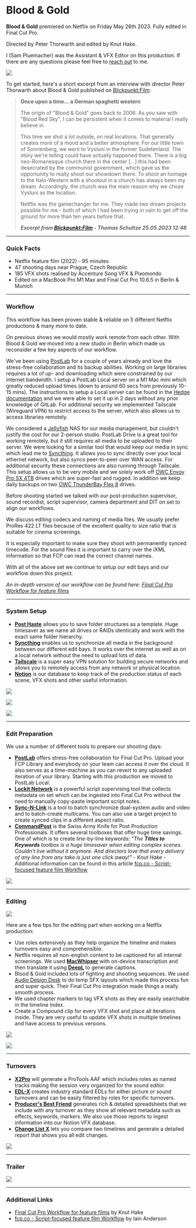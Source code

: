 # Blood & Gold

**Blood & Gold** premiered on Netflix on Friday May 26th 2023. Fully edited in Final Cut Pro.

Directed by Peter Thorwarth and edited by Knut Hake.

I (Sam Pluemacher) was the Assistant & VFX Editor on this production. If there are any questions please feel free to [reach out](https://sammathis.com/contact-me/) to me.

![](/static/blood-and-gold-1.jpg)

To get started, here's a short excerpt from an interview with director Peter Thorwarth about Blood & Gold published on [Blickpunkt:Film](https://www.blickpunktfilm.de/produktion/blood-und-gold-es-war-einmal-ein-deutscher-spagettiwestern-9fbcb9a84fc42fa2b1ad7850b6af5c87):

> **Once upon a time... a German spaghetti western**
>
> The origin of "Blood & Gold" goes back to 2006. As you saw with "Blood Red Sky", I can be persistent when it comes to material I really believe in.
>
> This time we shot a lot outside, on real locations. That generally creates more of a mood and a better atmosphere. For our little town of Sonnenberg, we went to Vysluní in the former Sudetenland. The story we're telling could have actually happened there. There is a big neo-Romanesque church there in the center [...] this had been desecrated by the communist government, which gave us the opportunity to really shoot our showdown there. To shoot an homage to the Italo-Western with a shootout in a church has always been my dream. Accordingly, the church was the main reason why we chose Vysluní as the location.
>
> Netflix was the gamechanger for me. They made two dream projects possible for me - both of which I had been trying in vain to get off the ground for more than ten years before that.
>
> **_Excerpt from [Blickpunkt:Film](https://www.blickpunktfilm.de/produktion/blood-und-gold-es-war-einmal-ein-deutscher-spagettiwestern-9fbcb9a84fc42fa2b1ad7850b6af5c87) - Thomas Schultze 25.05.2023 12:48_**

---

### Quick Facts

- Netflix feature film (2022) - 95 minutes
- 47 shooting days near Prague, Czech Republic
- 185 VFX shots realised by Accenture Song VFX & Pixomondo
- Edited on a MacBook Pro M1 Max and Final Cut Pro 10.6.5 in Berlin & Munich

---

### Workflow

This workflow has been proven stable & reliable on 5 different Netflix productions & many more to date.

On previous shows we would mostly work remote from each other. With Blood & Gold we moved into a new studio in Berlin which made us reconsider a few key aspects of our workflow.

We've been using [PostLab](https://hedge.video/postlab) for a couple of years already and love the stress-free collaboration and its backup abilities. Working on large libraries requires a lot of up- and downloading which were constrained by our internet bandwidth. I setup a PostLab Local server on a M1 Mac mini which greatly reduced upload times (down to around 60 secs from previously 10-15 mins). The instructions to setup a Local server can be found in the [Hedge documentation](https://docs.hedge.video/postlab/postlab-local) and we were able to set it up in 2 days without any prior knowledge of GitLab. For additional security we implemented Tailscale (Wireguard VPN) to restrict access to the server, which also allows us to access libraries remotely.

We considered a [Jellyfish](https://www.lumaforge.com/jellyfish) NAS for our media management, but couldn't justify the cost for our 2-person studio. PostLab Drive is a great tool for working remotely, but it still requires all media to be uploaded to their server. We were looking for a similar tool that would keep our media in sync which lead me to [Syncthing](https://syncthing.net/). It allows you to sync directly over your local ethernet network, but also syncs peer-to-peer over WAN access. For additional security these connections are also running through Tailscale. This setup allows us to be very mobile and we solely work off [OWC Envoy Pro SX 4TB](https://www.owc.com/solutions/envoy-pro-sx) drives which are super-fast and rugged. In addition we keep daily backups on two [OWC ThunderBay Flex 8](https://www.owc.com/solutions/thunderbay-flex-8) drives.

Before shooting started we talked with our post-production supervisor, sound recordist, script supervisor, camera department and DIT on set to align our workflows.

We discuss editing codecs and naming of media files. We usually prefer ProRes 422 LT files because of the excellent quality to size ratio that is suitable for cinema screenings.

It is especially important to make sure they shoot with permanently synced timecode. For the sound files it is important to carry over the iXML information so that FCP can read the correct channel names.

With all of the above set we continue to setup our edit bays and our workflow down this project.

*_An in-depth version of our workflow can be found here: [Final Cut Pro Workflow for feature films](https://knuthake.notion.site/Final-Cut-Pro-Workflow-for-feature-films-8ba47cb0860049eebca48e4317ba2c09)_*

---

### System Setup

- [**Post Haste**](https://www.digitalrebellion.com/posthaste/) allows you to save folder structures as a template. Huge timesaver as we name all drives or RAIDs identically and work with the exact same folder hierarchy.
- [**Syncthing**](https://syncthing.net/) enables us to synchronize all media in the background between our different edit bays. It works over the internet as well as on a local network without the need to upload lots of data.
- [**Tailscale**](https://tailscale.com/) is a super easy VPN solution for building secure networks and allows you to remotely access from any network or physical location.
- [**Notion**](https://notion.so) is our database to keep track of the production status of each scene, VFX shots and other useful information.

![](/static/blood-and-gold-2.jpg)

![](/static/blood-and-gold-3.jpg)

![](/static/blood-and-gold-4.png)

---

### Edit Preparation

We use a number of different tools to prepare our shooting days:

- [**PostLab**](https://hedge.video/postlab) offers stress-free collaboration for Final Cut Pro. Upload your FCP Library and everybody on your team can access it over the cloud. It also serves as a time-machine as you can revert to any uploaded iteration of your library. Starting with this production we moved to PostLab Local.
- [**Lockit Network**](https://lockitnetwork.com/home/) is a powerful script supervising tool that collects metadata on set which can be ingested into Final Cut Pro without the need to manually copy-paste important script notes.
- [**Sync-N-Link**](https://intelligentassistance.com/sync-n-lnk-x.html) is a tool to batch synchronize dual-system audio and video and to batch-create multicams. You can also use a target project to create synced clips in a different aspect ratio.
- [**CommandPost**](https://commandpost.io/) is the Swiss Army Knife for Post Production Professionals. It offers several toolboxes that offer huge time savings. One of which is to create line-by-line keywords:
"*The* ***Titles to Keywords** toolbox is a huge timesaver when editing complex scenes. Couldn’t live without it anymore. And directors love that every delivery of any line from any take is just one click away!" - Knut Hake -* Additional information can be found in this article [fcp.co - Script-focused feature film Workflow](https://fcp.co/final-cut-pro/2605-a-new-script-focused-feature-film-workflow-for-final-cut-pro)

![](/static/blood-and-gold-5.png)

---

### Editing

![](/static/blood-and-gold-6.png)

Here are a few tips for the editing part when working on a Netflix production:

- Use roles extensively as they help organize the timeline and makes turnovers easy and comprehensible.
- Netflix requires all non-english content to be captioned for all internal screenings. We used [**MacWhipser**](https://goodsnooze.gumroad.com/l/macwhisper?layout=profile) with on-device transcription and then translate it using [**DeepL**](https://deepl.com/) to generate captions.
- Blood & Gold included lots of fighting and shooting sequences. We used [Audio Design Desk](https://add.app/) to do temp SFX layouts which made this process fun and super quick. Their Final Cut Pro integration made things a really smooth process.
- We used chapter markers to tag VFX shots as they are easily searchable in the timeline Index.
- Create a Compound clip for every VFX shot and place all iterations inside. They are very useful to update VFX shots in multiple timelines and have access to previous versions.

![](/static/blood-and-gold-7.png)

![](/static/blood-and-gold-8.png)

---

### Turnovers

- [**X2Pro**](https://x2pro.net/) will generate a ProTools AAF which includes roles as named tracks making the session very organized for the sound editor.
- [**EDL-X**](https://xmil.biz/EDL-X/EDL-X.shtml) creates industry standard EDLs for either picture or sound turnovers and can be easily filtered by roles for specific turnovers.
- [**Producer's Best Friend**](https://intelligentassistance.com/producer-s-best-friend.html) generates rich & detailed spreadsheets that we include with any turnover as they show all relevant metadata such as effects, keywords, markers. We also use those reports to ingest information into our Notion VFX database.
- [**Change List X**](https://intelligentassistance.com/change-list-x.html) lets you compare two timelines and generate a detailed report that shows you all edit changes.

![](/static/blood-and-gold-9.png)

---

### Trailer

[![](/static/blood-and-gold.jpg)](https://www.youtube.com/watch?v=mqNzrsUerYw)

---

### Additional Links

- [Final Cut Pro Workflow for feature films](https://knuthake.notion.site/Final-Cut-Pro-Workflow-for-feature-films-8ba47cb0860049eebca48e4317ba2c09) by Knut Hake
- [fcp.co - Script-focused feature film Workflow](https://web.archive.org/web/20230320121554/https://fcp.co/final-cut-pro/2605-a-new-script-focused-feature-film-workflow-for-final-cut-pro) by Iain Anderson

